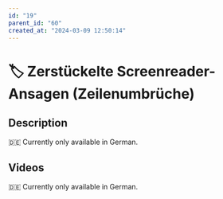 ```yaml
---
id: "19"
parent_id: "60"
created_at: "2024-03-09 12:50:14"
---
```


# 🏷️ Zerstückelte Screenreader-Ansagen (Zeilenumbrüche)

## Description

🇩🇪 Currently only available in German.

## Videos

🇩🇪 Currently only available in German.
